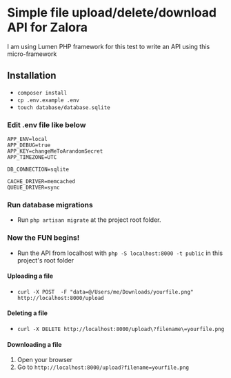 # Simple file upload/delete/download API for Zalora

I am using Lumen PHP framework for this test to write an API using this micro-framework

## Installation
* `composer install`
* `cp .env.example .env`
* `touch database/database.sqlite`

### Edit .env file like below
```
APP_ENV=local
APP_DEBUG=true
APP_KEY=changeMeToArandomSecret
APP_TIMEZONE=UTC

DB_CONNECTION=sqlite

CACHE_DRIVER=memcached
QUEUE_DRIVER=sync

```
### Run database migrations
* Run `php artisan migrate` at the project root folder.

### Now the FUN begins!
* Run the API from localhost with `php -S localhost:8000 -t public` in this project's root folder

#### Uploading a file
* `curl -X POST  -F "data=@/Users/me/Downloads/yourfile.png" http://localhost:8000/upload`

#### Deleting a file
* `curl -X DELETE http://localhost:8000/upload\?filename\=yourfile.png`

#### Downloading a file
1. Open your browser
2. Go to `http://localhost:8000/upload?filename=yourfile.png` 
